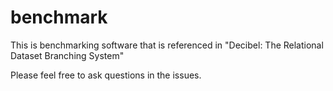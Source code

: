 # benchmark

This is benchmarking software that is referenced in "Decibel: The Relational Dataset Branching System"

Please feel free to ask questions in the issues.

